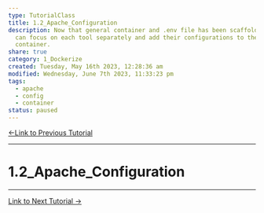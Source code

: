 ```yaml
---  
type: TutorialClass  
title: 1.2_Apache_Configuration  
description: Now that general container and .env file has been scaffolded, we  
  can focus on each tool separately and add their configurations to the main  
  container.  
share: true  
category: 1_Dockerize  
created: Tuesday, May 16th 2023, 12:28:36 am  
modified: Wednesday, June 7th 2023, 11:33:23 pm  
tags:  
  - apache  
  - config  
  - container  
status: paused  
---  
```

  
  
[ ←Link to Previous Tutorial](./1.1_Containerization_Concepts.md#)  
  
---  
  
# 1.2_Apache_Configuration  
  
---  
  
[Link to Next Tutorial →](./1.3_PHP_Configuration.md#)  
